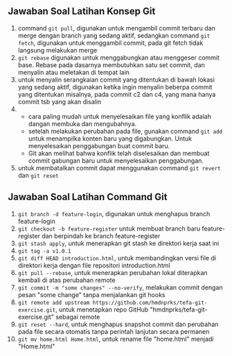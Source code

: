 ## Jawaban Soal Latihan Konsep Git

1.  command `git pull`, digunakan untuk mengambil commit terbaru dan merge dengan branch yang sedang aktif, sedangkan command `git fetch`, digunakan untuk menggambil commit, pada git fetch tidak langsung melakukan merge
2.  `git rebase` digunakan untuk menggabungkan atau menggeser commit base. Rebase pada dasarnya membutuhkan satu set commit, dan menyalin atau meletakan di tempat lain
3.  untuk menyalin serangkaian commit yang ditentukan di bawah lokasi yang sedang aktif, digunakan ketika ingin menyalin beberpa commit yang ditentukan misalnya, pada commit c2 dan c4, yang mana hanya commit tsb yang akan disalin
4.  - cara paling mudah untuk menyelesaikan file yang konflik adalah dangan membuka dan mengubahnya.
    - setelah melakukan perubahan pada file, gunakan command `git add` untuk menampilka konten baru yang digabungkan. Untuk menyelesaikan penggabungan buat commit baru.
    - Git akan melihat bahwa konflik telah diselesaikan dan membuat commit gabungan baru untuk menyelesaikan penggabungan.
5.  untuk membatalkan commit dapat menggunakan command `git revert` dan `git reset`

## Jawaban Soal Latihan Command Git

1.  `git branch -d feature-login`, digunakan untuk menghapus branch feature-login
2.  `git checkout -b feature-register` untuk membuat branch baru feature-register dan berpindah ke branch feature-register
3.  `git stash apply`, untuk menerapkan git stash ke direktori kerja saat ini
4.  `git tag -a v1.0.1`
5.  `git diff HEAD introduction.html`, untuk membandingkan versi file di direktori kerja dengan file repositori introduction.html
6.  `git pull --rebase`, untuk menerapkan perubahan lokal diterapkan kembali di atas perubahan remote
7.  `git commit -m "some changes" --no-verify`, melakukan commit dengan pesan "some change" tanpa menjalankan git hooks
8.  `git remote add upstream https://github.com/hmdnprks/tefa-git-exercise.git`, untuk menetapkan repo GitHub "hmdnprks/tefa-git-exercise.git" sebagai remote
9.  `git reset --hard`, untuk menghapus snapshot commit dan perubahan pada file secara otomatis tanpa perintah lanjutan secara permanen
10. `git mv home.html Home.html`, untuk rename file "home.html" menjadi "Home.html"
